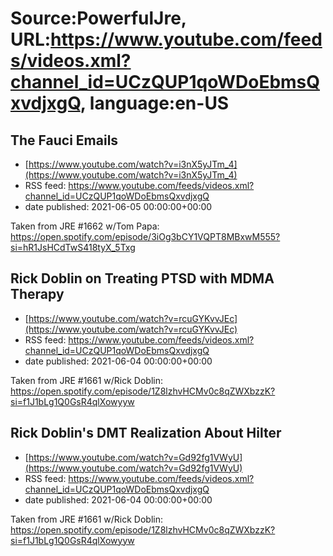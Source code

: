 # Source:PowerfulJre, URL:https://www.youtube.com/feeds/videos.xml?channel_id=UCzQUP1qoWDoEbmsQxvdjxgQ, language:en-US

## The Fauci Emails
 - [https://www.youtube.com/watch?v=i3nX5yJTm_4](https://www.youtube.com/watch?v=i3nX5yJTm_4)
 - RSS feed: https://www.youtube.com/feeds/videos.xml?channel_id=UCzQUP1qoWDoEbmsQxvdjxgQ
 - date published: 2021-06-05 00:00:00+00:00

Taken from JRE #1662 w/Tom Papa:
https://open.spotify.com/episode/3iOg3bCY1VQPT8MBxwM555?si=hR1JsHCdTwS418tyX_5Txg

## Rick Doblin on Treating PTSD with MDMA Therapy
 - [https://www.youtube.com/watch?v=rcuGYKvvJEc](https://www.youtube.com/watch?v=rcuGYKvvJEc)
 - RSS feed: https://www.youtube.com/feeds/videos.xml?channel_id=UCzQUP1qoWDoEbmsQxvdjxgQ
 - date published: 2021-06-04 00:00:00+00:00

Taken from JRE #1661 w/Rick Doblin:
https://open.spotify.com/episode/1Z8lzhvHCMv0c8qZWXbzzK?si=f1J1bLg1Q0GsR4qlXowyyw

## Rick Doblin's DMT Realization About Hilter
 - [https://www.youtube.com/watch?v=Gd92fg1VWyU](https://www.youtube.com/watch?v=Gd92fg1VWyU)
 - RSS feed: https://www.youtube.com/feeds/videos.xml?channel_id=UCzQUP1qoWDoEbmsQxvdjxgQ
 - date published: 2021-06-04 00:00:00+00:00

Taken from JRE #1661 w/Rick Doblin:
https://open.spotify.com/episode/1Z8lzhvHCMv0c8qZWXbzzK?si=f1J1bLg1Q0GsR4qlXowyyw

